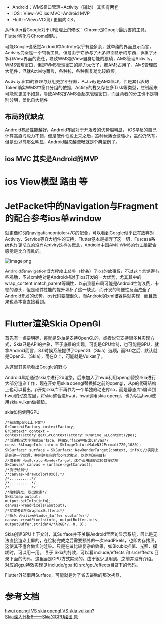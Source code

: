 * Android：WMS窗口管理+Activity（辅助） 其实有两套 
* iOS：View+VC ios MVC=Android MVP 
* Flutter:View+VC(简)  更偏向iOS，

从Flutter看Google对于UI管理上的修改：Chrome是Google最厉害的工具。Flutter孵化与Chrome团队，

可能Google也感觉Android中Activity似乎有些多余，就单纯的界面显示而言，Activity完全是一个辅助工具，但是由于它参与了太多界面显示的东西，承担了太多非View界面的责任，导致WMS跟View自身功能的猥琐，AMS管理Activity，WMS管理窗口，但是WMS管理窗口的能力太低了，都AMS占用了，AMS管理四大组件，但就Activity而言，各种栈，各种恢复就比较麻烦。

Activity:窗口的管理与分组更加不好做，Activity是AMS管理，但是其代表的Token确实WMS中窗口分组的依据，Actiity的栈又存在多Task等类型，控制起来可能就更加不如意，导致AMS跟WMS合起来管理窗口，而且两者的分工也不是特别分明，弱化自大组件

## 布局的优缺点

Android布局性能越好，Android布局对于开发者的优势越明显，
iOS早起的自己计算高度的能力不错，但是硬件性能上来之后，这种优势会被缩小，虽然仍然有，但是没以前那么明显，Android越来越流畅就是个典型例子。

## ios MVC 其实是Android的MVP

# ios View模型 路由 等

# JetPacket中的Navigation与Fragment的配合参考ios单window

就更像iOS的navigationcontoler+VC的配合，可以看到Google似乎正在放弃对Activity、Service等自大组件的支持，Flutter基本是摒弃了这一切，Fuscasa系统也许更彻底的没有Activity这样的概念，Android中国AMS WMS的分工跟配合感觉是比价混乱的。

![image.png](https://upload-images.jianshu.io/upload_images/1460468-16c559bae4417725.png?imageMogr2/auto-orient/strip%7CimageView2/2/w/1240)

Android的navigation很大程度上借鉴（抄袭）了ios的故事版，不过这个总觉得有些鸡肋，不过xml绝对是Android相对于ios开发的一大优势，尤其其中的wrap_content match_parent等属性，以前测量布局可能是Android性能浪费，卡顿的源头，但是硬件性能的提升填补了这一缺点，而开发的简便性反而成全了Android开发的优势，ios代码要敲很久，而Android的xml很容易就实现，而且效果也基本能直接看到。

#  Flutter渲染Skia OpenGl

首先有一点要明确，那就是Skia是支持OpenGL的，或者说它支持很多种实现方式，Skia只是API的抽象，至于底层的实现，可能是CPU绘制，也可能是GPU，就拿Android而言，8.0时候系统提供了OpenGL（Skia）选项，而9.0之后，默认就是OpenGL（Skia），而在Q上，可能就是Vulkan了。

从这里其实能看出Google的野心

Android早期通过skia库进行2d渲染，后来加入了hwui利用opengl替换skia进行大部分渲染工作，现在开始用skia opengl替换掉之前的opengl，从p的代码结构上也可以看出，p开始skia库不再作为一个单独的动态库so，而是静态库a编译到hwui的动态库里，将skia整合进hwui，hwui调用skia opengl，也为以后hwui使用skia vulkan做铺垫。

skia如何使用GPU

	/*获取OpenGL上下文*/
	GrContextFactory contextFactory;
	GrContext* context = contextFactory.get(GrContextFactory::kNative_GLContextType);
	/*创建指定大小格式Surface，并由Surface中取出Canvas*/
	const SkImageInfo info = SkImageInfo::MakeN32Premul(720,1080);
	SkSurface* surface = SkSurface::NewRenderTarget(context, info);//实际上是创建一个纹理，并创建相应的fbo与之绑定，以作为渲染目标
	//或者用 NewScratchRenderTarget，这个会用缓存过的目标纹理
	SkCanvas* canvas = surface->getCanvas();
	/*执行绘制*/
	/*canvas->drawColor(0x0);*/
	/*..........*/
	/*..........*/
	/*..........*/
	/*绘制完成，取出像素*/
	SkBitmap output;
	output.setInfo(info);
	canvas->readPixels(&output);
	/*又或者读到GraphicBuffer上*/
	/*输入 ANativeWindow_Buffer outBuffer*/
	canvas->readPixels(info, outputBuffer.bits, outputBuffer.stride*4/*ARGB*/, 0, 0);

Skia创建GPU上下文时，其Surface并不关联Android里面的显示系统，因此是无法直接渲染上屏的，在绘制完成之后需要额外的一次readPixels，也即内存拷贝，这使其不适合做实时渲染。只是在做比较复杂的效果，如Bicubic插值、光照、模糊时，可以用一用。 
关于 Skia的特效，可以看 include/effects 和 src/effects 目录下面的代码，这里面是CPU方式实现的。由于很少见用到，之前并没有介绍。 
对应的gpu特效实现见 include/gpu 和 src/gpu/effects目录下的代码。


Flutter外部借用Surface，可能就是为了省去最后的那次拷贝，

# 参考文档

[hwui opengl VS skia opengl VS skia vulkan?](https://segmentfault.com/a/1190000017099186)     
[Skia深入分析8——Skia的GPU绘图 原](https://my.oschina.net/jxt1234and2010/blog/517729)